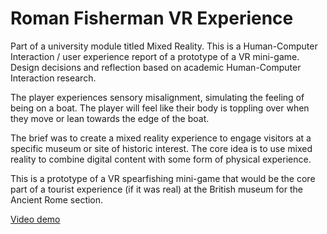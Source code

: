 # Roman Fisherman VR Experience

Part of a university module titled Mixed Reality. This is a Human-Computer Interaction / user experience report of a prototype of a VR mini-game. Design decisions and reflection based on academic Human-Computer Interaction research.

The player experiences sensory misalignment, simulating the feeling of being on a boat. The player will feel like their body is toppling over when they move or lean towards the edge of the boat.

The brief was to create a mixed reality experience to engage visitors at a specific museum or site of historic interest. The core idea is to use mixed reality to combine digital content with some form of physical experience. 

This is a prototype of a VR spearfishing mini-game that would be the core part of a tourist experience (if it was real) at the British museum for the Ancient Rome section.

[Video demo](https://1drv.ms/v/s!Asf_eUJviqPij_oMRJYw0GAJZBKvmg?e=6yOYR7)
